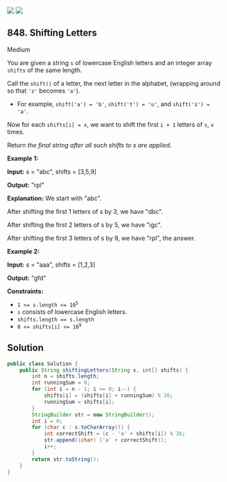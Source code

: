 [![](https://img.shields.io/github/stars/javadev/LeetCode-in-Java?label=Stars&style=flat-square)](https://github.com/javadev/LeetCode-in-Java)
[![](https://img.shields.io/github/forks/javadev/LeetCode-in-Java?label=Fork%20me%20on%20GitHub%20&style=flat-square)](https://github.com/javadev/LeetCode-in-Java/fork)

## 848\. Shifting Letters

Medium

You are given a string `s` of lowercase English letters and an integer array `shifts` of the same length.

Call the `shift()` of a letter, the next letter in the alphabet, (wrapping around so that `'z'` becomes `'a'`).

*   For example, `shift('a') = 'b'`, `shift('t') = 'u'`, and `shift('z') = 'a'`.

Now for each `shifts[i] = x`, we want to shift the first `i + 1` letters of `s`, `x` times.

Return _the final string after all such shifts to s are applied_.

**Example 1:**

**Input:** s = "abc", shifts = [3,5,9]

**Output:** "rpl"

**Explanation:** We start with "abc". 

After shifting the first 1 letters of s by 3, we have "dbc". 

After shifting the first 2 letters of s by 5, we have "igc". 

After shifting the first 3 letters of s by 9, we have "rpl", the answer.

**Example 2:**

**Input:** s = "aaa", shifts = [1,2,3]

**Output:** "gfd"

**Constraints:**

*   <code>1 <= s.length <= 10<sup>5</sup></code>
*   `s` consists of lowercase English letters.
*   `shifts.length == s.length`
*   <code>0 <= shifts[i] <= 10<sup>9</sup></code>

## Solution

```java
public class Solution {
    public String shiftingLetters(String s, int[] shifts) {
        int n = shifts.length;
        int runningSum = 0;
        for (int i = n - 1; i >= 0; i--) {
            shifts[i] = (shifts[i] + runningSum) % 26;
            runningSum = shifts[i];
        }
        StringBuilder str = new StringBuilder();
        int i = 0;
        for (char c : s.toCharArray()) {
            int correctShift = (c - 'a' + shifts[i]) % 26;
            str.append((char) ('a' + correctShift));
            i++;
        }
        return str.toString();
    }
}
```